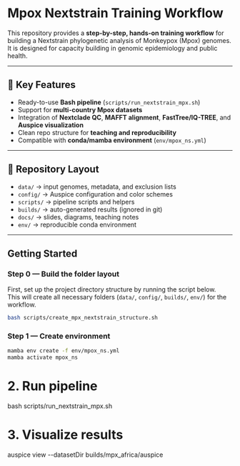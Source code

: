 # Mpox Nextstrain Training Workflow

This repository provides a **step-by-step, hands-on training workflow** for building a Nextstrain phylogenetic analysis of Monkeypox (Mpox) genomes. It is designed for capacity building in genomic epidemiology and public health.

---

## 🔑 Key Features
- Ready-to-use **Bash pipeline** (`scripts/run_nextstrain_mpx.sh`)
- Support for **multi-country Mpox datasets**
- Integration of **Nextclade QC**, **MAFFT alignment**, **FastTree/IQ-TREE**, and **Auspice visualization**
- Clean repo structure for **teaching and reproducibility**
- Compatible with **conda/mamba environment** (`env/mpox_ns.yml`)

---

## 📂 Repository Layout
- `data/` → input genomes, metadata, and exclusion lists  
- `config/` → Auspice configuration and color schemes  
- `scripts/` → pipeline scripts and helpers  
- `builds/` → auto-generated results (ignored in git)  
- `docs/` → slides, diagrams, teaching notes  
- `env/` → reproducible conda environment  

---


## Getting Started

### Step 0 — Build the folder layout
First, set up the project directory structure by running the script below.  
This will create all necessary folders (`data/`, `config/`, `builds/`, `env/`) for the workflow.

```bash
bash scripts/create_mpx_nextstrain_structure.sh
```

### Step 1 — Create environment
```bash
mamba env create -f env/mpox_ns.yml
mamba activate mpox_ns
```

# 2. Run pipeline
bash scripts/run_nextstrain_mpx.sh

# 3. Visualize results
auspice view --datasetDir builds/mpx_africa/auspice
